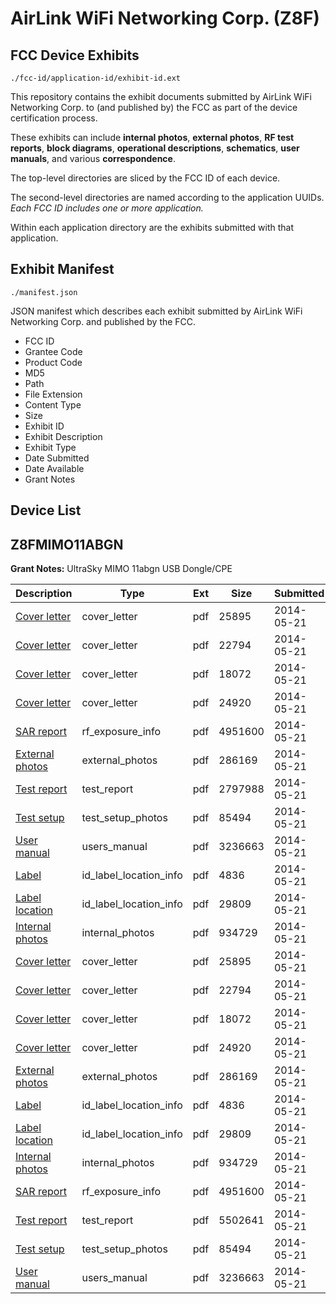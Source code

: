 # AirLink WiFi Networking Corp. (Z8F)
## FCC Device Exhibits

```
./fcc-id/application-id/exhibit-id.ext
```

This repository contains the exhibit documents submitted by AirLink WiFi Networking Corp. to (and published by) the FCC as part of the device certification process.

These exhibits can include **internal photos**, **external photos**, **RF test reports**, **block diagrams**, **operational descriptions**, **schematics**, **user manuals**, and various **correspondence**.

The top-level directories are sliced by the FCC ID of each device.

The second-level directories are named according to the application UUIDs. *Each FCC ID includes one or more application.*

Within each application directory are the exhibits submitted with that application. 

## Exhibit Manifest

```
./manifest.json
```

JSON manifest which describes each exhibit submitted by AirLink WiFi Networking Corp. and published by the FCC.

- FCC ID
- Grantee Code
- Product Code
- MD5
- Path
- File Extension
- Content Type
- Size
- Exhibit ID
- Exhibit Description
- Exhibit Type
- Date Submitted
- Date Available
- Grant Notes

## Device List
## Z8FMIMO11ABGN
**Grant Notes:** UltraSky MIMO 11abgn USB Dongle/CPE

| Description | Type | Ext | Size | Submitted | Available |
| ----------- | ---- | --- | ---- | --------- | --------- |
| [Cover letter](Z8FMIMO11ABGN/75b8bc5b8db98e3a6f2f3521f4eaa866/2272968.pdf) | cover_letter | pdf | 25895 | 2014-05-21 | 2014-05-21 |
| [Cover letter](Z8FMIMO11ABGN/75b8bc5b8db98e3a6f2f3521f4eaa866/2272969.pdf) | cover_letter | pdf | 22794 | 2014-05-21 | 2014-05-21 |
| [Cover letter](Z8FMIMO11ABGN/75b8bc5b8db98e3a6f2f3521f4eaa866/2272970.pdf) | cover_letter | pdf | 18072 | 2014-05-21 | 2014-05-21 |
| [Cover letter](Z8FMIMO11ABGN/75b8bc5b8db98e3a6f2f3521f4eaa866/2272971.pdf) | cover_letter | pdf | 24920 | 2014-05-21 | 2014-05-21 |
| [SAR report](Z8FMIMO11ABGN/75b8bc5b8db98e3a6f2f3521f4eaa866/2272993.pdf) | rf_exposure_info | pdf | 4951600 | 2014-05-21 | 2014-05-21 |
| [External photos](Z8FMIMO11ABGN/75b8bc5b8db98e3a6f2f3521f4eaa866/2272972.pdf) | external_photos | pdf | 286169 | 2014-05-21 | 2014-05-21 |
| [Test report](Z8FMIMO11ABGN/75b8bc5b8db98e3a6f2f3521f4eaa866/2273025.pdf) | test_report | pdf | 2797988 | 2014-05-21 | 2014-05-21 |
| [Test setup](Z8FMIMO11ABGN/75b8bc5b8db98e3a6f2f3521f4eaa866/2273002.pdf) | test_setup_photos | pdf | 85494 | 2014-05-21 | 2014-05-21 |
| [User manual](Z8FMIMO11ABGN/75b8bc5b8db98e3a6f2f3521f4eaa866/2273003.pdf) | users_manual | pdf | 3236663 | 2014-05-21 | 2014-05-21 |
| [Label](Z8FMIMO11ABGN/75b8bc5b8db98e3a6f2f3521f4eaa866/2272973.pdf) | id_label_location_info | pdf | 4836 | 2014-05-21 | 2014-05-21 |
| [Label location](Z8FMIMO11ABGN/75b8bc5b8db98e3a6f2f3521f4eaa866/2272974.pdf) | id_label_location_info | pdf | 29809 | 2014-05-21 | 2014-05-21 |
| [Internal photos](Z8FMIMO11ABGN/75b8bc5b8db98e3a6f2f3521f4eaa866/2272975.pdf) | internal_photos | pdf | 934729 | 2014-05-21 | 2014-05-21 |
| [Cover letter](Z8FMIMO11ABGN/75766ae1ad935746342939821f85427d/2272968.pdf) | cover_letter | pdf | 25895 | 2014-05-21 | 2014-05-21 |
| [Cover letter](Z8FMIMO11ABGN/75766ae1ad935746342939821f85427d/2272969.pdf) | cover_letter | pdf | 22794 | 2014-05-21 | 2014-05-21 |
| [Cover letter](Z8FMIMO11ABGN/75766ae1ad935746342939821f85427d/2272970.pdf) | cover_letter | pdf | 18072 | 2014-05-21 | 2014-05-21 |
| [Cover letter](Z8FMIMO11ABGN/75766ae1ad935746342939821f85427d/2272971.pdf) | cover_letter | pdf | 24920 | 2014-05-21 | 2014-05-21 |
| [External photos](Z8FMIMO11ABGN/75766ae1ad935746342939821f85427d/2272972.pdf) | external_photos | pdf | 286169 | 2014-05-21 | 2014-05-21 |
| [Label](Z8FMIMO11ABGN/75766ae1ad935746342939821f85427d/2272973.pdf) | id_label_location_info | pdf | 4836 | 2014-05-21 | 2014-05-21 |
| [Label location](Z8FMIMO11ABGN/75766ae1ad935746342939821f85427d/2272974.pdf) | id_label_location_info | pdf | 29809 | 2014-05-21 | 2014-05-21 |
| [Internal photos](Z8FMIMO11ABGN/75766ae1ad935746342939821f85427d/2272975.pdf) | internal_photos | pdf | 934729 | 2014-05-21 | 2014-05-21 |
| [SAR report](Z8FMIMO11ABGN/75766ae1ad935746342939821f85427d/2272993.pdf) | rf_exposure_info | pdf | 4951600 | 2014-05-21 | 2014-05-21 |
| [Test report](Z8FMIMO11ABGN/75766ae1ad935746342939821f85427d/2273001.pdf) | test_report | pdf | 5502641 | 2014-05-21 | 2014-05-21 |
| [Test setup](Z8FMIMO11ABGN/75766ae1ad935746342939821f85427d/2273002.pdf) | test_setup_photos | pdf | 85494 | 2014-05-21 | 2014-05-21 |
| [User manual](Z8FMIMO11ABGN/75766ae1ad935746342939821f85427d/2273003.pdf) | users_manual | pdf | 3236663 | 2014-05-21 | 2014-05-21 |
